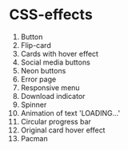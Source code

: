 # CSS-effects

1. Button
2. Flip-card
3. Cards with hover effect
4. Social media buttons
5. Neon buttons
6. Error page
7. Responsive menu
8. Download indicator
9. Spinner
10. Animation of text 'LOADING...'
11. Circular progress bar
12. Original card hover effect
13. Pacman